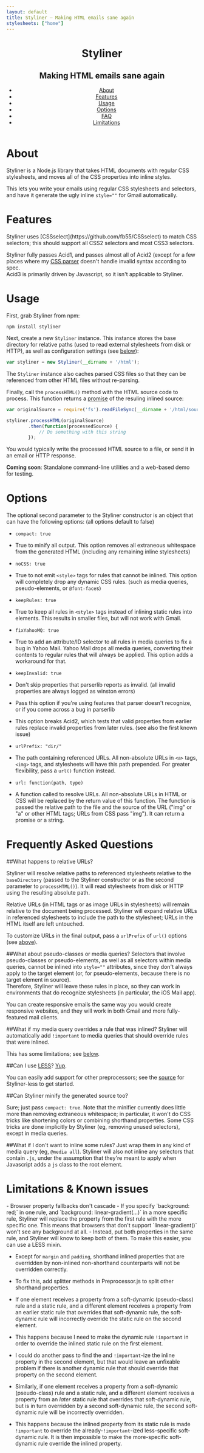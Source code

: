 ```yaml
---
layout: default
title: Styliner – Making HTML emails sane again
stylesheets: ["home"]
---
```

<header>
	<h1>Styliner</h1>
	<h2>Making HTML emails sane again</h2>
	<nav>
		<ul>
			<li><a href="#about">About</a></li>
			<li><a href="#features">Features</a></li>
			<li><a href="#usage">Usage</a></li>
			<li><a href="#options">Options</a></li>
			<li><a href="#faq">FAQ</a></li>
			<li><a href="#limitations">Limitations</a></li>
		</ul>
	</nav>
</header>

<h1 id="about">About</h1>
Styliner is a Node.js library that takes HTML documents with regular CSS stylesheets, and moves all of the CSS properties into inline styles.

This lets you write your emails using regular CSS stylesheets and selectors, and have it generate the ugly inline `style=""` for Gmail automatically.

<h1 id="features">Features</h1>
Styliner uses [CSSselect](https://github.com/fb55/CSSselect) to match CSS selectors; this should support all CSS2 selectors and most CSS3 selectors.

Styliner fully passes Acid1, and passes almost all of Acid2 (except for a few places where my [CSS parser](https://github.com/nzakas/parser-lib) doesn't handle invalid syntax according to spec.  
Acid3 is primarily driven by Javascript, so it isn't applicable to Styliner.

<h1 id="usage">Usage</h1>
First, grab Styliner from npm:

```
npm install styliner
```

Next, create a new `Styliner` instance.  This instance stores the base directory for relative paths (used to read external stylesheets from disk or HTTP), as well as configuration settings (see [below](#options)):

```js
var styliner = new Styliner(__dirname + '/html');
```

The `Styliner` instance also caches parsed CSS files so that they can be referenced from other HTML files without re-parsing.

Finally, call the `processHTML()` method with the HTML source code to process.  This function returns a [promise](https://github.com/kriskowal/q) of the resuling inlined source:

```js
var originalSource = require('fs').readFileSync(__dirname + '/html/source.html', 'utf8');

styliner.processHTML(originalSource)
		.then(function(processedSource) {
			// Do something with this string
		});
```

You would typically write the processed HTML source to a file, or send it in an email or HTTP response.

**Coming soon**: Standalone command-line utilities and a web-based demo for testing.

<h1 id="options">Options</h1>
The optional second parameter to the Styliner constructor is an object that can have the following options: (all options default to false)

 - `compact: true`
  - True to minify all output.  This option removes all extraneous whitespace from the generated HTML (including any remaining inline stylesheets)   

 - `noCSS: true`
  - True to not emit `<style>` tags for rules that cannot be inlined.  This option will completely drop any dynamic CSS rules. (such as media queries, pseudo-elements, or `@font-face`s)

 - `keepRules: true`
  - True to keep all rules in `<style>` tags instead of inlining static rules into elements.  This results in smaller files, but will not work with Gmail.

 - `fixYahooMQ: true`
  - True to add an attribute/ID selector to all rules in media queries to fix a bug in Yahoo Mail.  Yahoo Mail drops all media queries, converting their contents to regular rules that will always be applied.  This option adds a workaround for that.

 - `keepInvalid: true`
  - Don't skip properties that parserlib reports as invalid. (all invalid properties are always logged as winston errors)
  - Pass this option if you're using features that parser doesn't recognize, or if you come across a bug in parserlib
  - This option breaks Acid2, which tests that valid properties from earlier rules replace invalid properties from later rules.  (see also the first known issue)

 - `urlPrefix: "dir/"`
  - The path containing referenced URLs.  All non-absolute URLs in `<a>` tags, `<img>` tags, and stylesheets will have this path prepended.  For greater flexibility, pass a `url()` function instead.

 - `url: function(path, type)`
  - A function called to resolve URLs.  All non-absolute URLs in HTML or CSS will be replaced by the return value of this function. The function is passed the relative path to the file and the source of the URL ("img" or "a" or other HTML tags; URLs from CSS pass "img"). It can return a promise or a string.

<h1 id="faq">Frequently Asked Questions</h1>
##What happens to relative URLs?

Styliner will resolve relative paths to referenced stylesheets relative to the `baseDirectory` (passed to the Styliner constructor or as the second parameter to `processHTML()`).  It will read stylesheets from disk or HTTP using the resulting absolute path.

Relative URLs (in HTML tags or as image URLs in stylesheets) will remain relative to the document being processed.  Styliner will expand relative URLs in referenced stylesheets to include the path to the stylesheet; URLs in the HTML itself are left untouched.

To customize URLs in the final output, pass a `urlPrefix` of `url()` options (see [above](#options)).

##What about pseudo-classes or media queries?
Selectors that involve pseudo-classes or pseudo-elements, as well as all selectors within media queries, cannot be inlined into `style=""` attributes, since they don't always apply to the target element (or, for pseudo-elements, because there is no target element in source).  
Therefore, Styliner will leave these rules in place, so they can work in environments that do recognize stylesheets (in particular, the iOS Mail app).

You can create responsive emails the same way you would create responsive websites, and they will work in both Gmail and more fully-featured mail clients.

##What if my media query overrides a rule that was inlined?
Styliner will automatically add `!important` to media queries that should override rules that were inlined.  

This has some limitations; see [below](#limitations).

##Can I use [LESS](http://lesscss.org)?
[Yup](https://github.com/SLaks/Styliner-less).

You can easily add support for other preprocessors; see the [source](https://github.com/SLaks/Styliner-less/blob/master/Styliner-less.js) for Styliner-less to get started.

##Can Styliner minify the generated source too?

Sure; just pass `compact: true`.  Note that the minifier currently does little more than removing extraneous whitespace; in particular, it won't do CSS tricks like shortening colors or combining shorthand properties.
Some CSS tricks are done implicitly by Styliner (eg, removing unused selectors), except in media queries.

##What if I don't want to inline some rules?
Just wrap them in any kind of media query (eg, `@media all`).
Styliner will also not inline any selectors that contain `.js`, under the assumption that they're meant to apply when Javascript adds a `js` class to the root element.

<h1 id="limitations">Limitations &amp; Known issues</h1>
 - Browser property fallbacks don't cascade
  - If you specify `background: red;` in one rule, and `background: linear-gradient(...)` in a more specific rule, Styliner will replace the property from the first rule with the more specific one.  This means that browsers that don't support `linear-gradient()` won't see any background at all. 
  - Instead, put both properties in the same rule, and Styliner will know to keep both of them.  To make this easier, you can use a LESS mixin.

 - Except for `margin` and `padding`, shorthand inlined properties that are overridden by non-inlined non-shorthand counterparts will not be overridden correctly.
  - To fix this, add splitter methods in Preprocessor.js to split other shorthand properties.

 - If one element receives a property from a soft-dynamic (pseudo-class) rule and a static rule, and a different element receives a property from an earlier static rule that overrides that soft-dynamic rule, the soft-dynamic rule will incorrectly override the static rule on the second element.
  - This happens because I need to make the dynamic rule `!important` in order to override the inlined static rule on the first element.
  - I could do another pass to find the and `!important`-ize the inline property in the second element, but that would leave an unfixable problem if there is another dynamic rule that should override that property on the second element.

 - Similarly, if one element receives a property from a soft-dynamic (pseudo-class) rule and a static rule, and a different element receives a property from an _later_ static rule that overrides that soft-dynamic rule, but is in turn overridden by a second soft-dynamic rule, the second soft-dynamic rule will be incorrectly overridden.
  - This happens because the inlined property from its static rule is made `!important` to override the already-`!important`-ized less-specific soft-dynamic rule.  It is then impossible to make the more-specific soft-dynamic rule override the inlined property.
